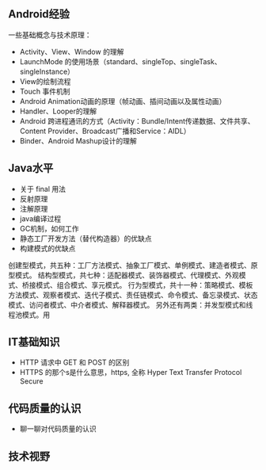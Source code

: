 ## Android经验

一些基础概念与技术原理：
- Activity、View、Window 的理解
- LaunchMode 的使用场景（standard、singleTop、singleTask、singleInstance）
- View的绘制流程
- Touch 事件机制
- Android Animation动画的原理（帧动画、插间动画以及属性动画）
- Handler、Looper的理解
- Android 跨进程通讯的方式（Activity：Bundle/Intent传递数据、文件共享、Content Provider、Broadcast广播和Service：AIDL）
- Binder、Android Mashup设计的理解

## Java水平

- 关于 final 用法
- 反射原理
- 注解原理
- java编译过程
- GC机制，如何工作
- 静态工厂开发方法（替代构造器）的优缺点
- 构建模式的优缺点

创建型模式，共五种：工厂方法模式、抽象工厂模式、单例模式、建造者模式、原型模式。
结构型模式，共七种：适配器模式、装饰器模式、代理模式、外观模式、桥接模式、组合模式、享元模式。
行为型模式，共十一种：策略模式、模板方法模式、观察者模式、迭代子模式、责任链模式、命令模式、备忘录模式、状态模式、访问者模式、中介者模式、解释器模式。
另外还有两类：并发型模式和线程池模式。用

## IT基础知识

- HTTP 请求中 GET 和 POST 的区别
- HTTPS 的那个s是什么意思，https, 全称 Hyper Text Transfer Protocol Secure

## 代码质量的认识

- 聊一聊对代码质量的认识

## 技术视野
